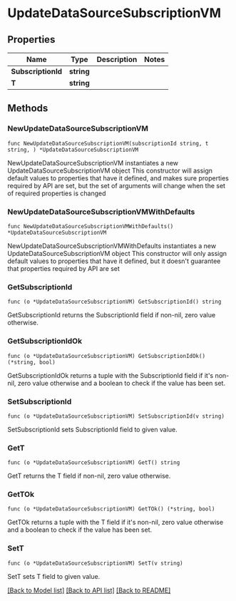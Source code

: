 # UpdateDataSourceSubscriptionVM

## Properties

Name | Type | Description | Notes
------------ | ------------- | ------------- | -------------
**SubscriptionId** | **string** |  | 
**T** | **string** |  | 

## Methods

### NewUpdateDataSourceSubscriptionVM

`func NewUpdateDataSourceSubscriptionVM(subscriptionId string, t string, ) *UpdateDataSourceSubscriptionVM`

NewUpdateDataSourceSubscriptionVM instantiates a new UpdateDataSourceSubscriptionVM object
This constructor will assign default values to properties that have it defined,
and makes sure properties required by API are set, but the set of arguments
will change when the set of required properties is changed

### NewUpdateDataSourceSubscriptionVMWithDefaults

`func NewUpdateDataSourceSubscriptionVMWithDefaults() *UpdateDataSourceSubscriptionVM`

NewUpdateDataSourceSubscriptionVMWithDefaults instantiates a new UpdateDataSourceSubscriptionVM object
This constructor will only assign default values to properties that have it defined,
but it doesn't guarantee that properties required by API are set

### GetSubscriptionId

`func (o *UpdateDataSourceSubscriptionVM) GetSubscriptionId() string`

GetSubscriptionId returns the SubscriptionId field if non-nil, zero value otherwise.

### GetSubscriptionIdOk

`func (o *UpdateDataSourceSubscriptionVM) GetSubscriptionIdOk() (*string, bool)`

GetSubscriptionIdOk returns a tuple with the SubscriptionId field if it's non-nil, zero value otherwise
and a boolean to check if the value has been set.

### SetSubscriptionId

`func (o *UpdateDataSourceSubscriptionVM) SetSubscriptionId(v string)`

SetSubscriptionId sets SubscriptionId field to given value.


### GetT

`func (o *UpdateDataSourceSubscriptionVM) GetT() string`

GetT returns the T field if non-nil, zero value otherwise.

### GetTOk

`func (o *UpdateDataSourceSubscriptionVM) GetTOk() (*string, bool)`

GetTOk returns a tuple with the T field if it's non-nil, zero value otherwise
and a boolean to check if the value has been set.

### SetT

`func (o *UpdateDataSourceSubscriptionVM) SetT(v string)`

SetT sets T field to given value.



[[Back to Model list]](../README.md#documentation-for-models) [[Back to API list]](../README.md#documentation-for-api-endpoints) [[Back to README]](../README.md)


